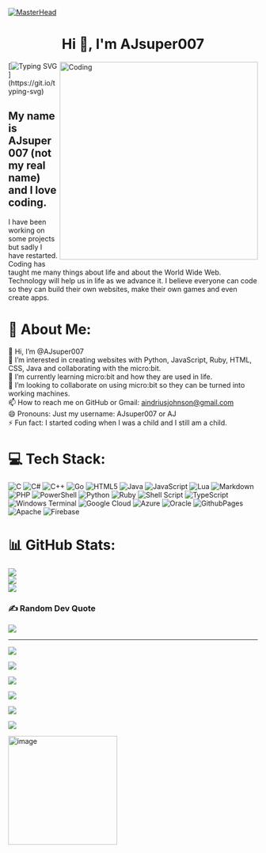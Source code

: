 [![MasterHead](https://visme.co/blog/wp-content/uploads/2019/10/animated-presentation-software-header.gif)]()

<h1 align="center">Hi 👋, I'm AJsuper007</h1>
<img align="right" alt="Coding" width="400" src="https://miro.medium.com/max/680/0*7Q3yvSIv_t0ioJ-Z.gif"/>


[![Typing SVG](https://readme-typing-svg.demolab.com/?lines=A+coder+who+loves+gaming;Working+on+future+websites;Gen+A+RULES!!!!!!!!!!)](https://git.io/typing-svg)

<h2>My name is AJsuper007 (not my real name) and I love coding.</h2>
<p>I have been working on some projects but sadly I have restarted. Coding has taught me many things about life and about the World Wide Web. Technology will help us in life as we advance it. I believe everyone can code so they can build their own websites, make their own games and even create apps.

# 💫 About Me:
👋 Hi, I’m @AJsuper007<br>👀 I’m interested in creating websites with Python, JavaScript, Ruby, HTML, CSS, Java and collaborating with the micro:bit.<br>🌱 I’m currently learning micro:bit and how they are used in life.<br>💞️ I’m looking to collaborate on using micro:bit so they can be turned into working machines.<br>📫 How to reach me on GitHub or Gmail: aindriusjohnson@gmail.com<br>😄 Pronouns: Just my username: AJsuper007 or AJ<br>⚡ Fun fact: I started coding when I was a child and I still am a child.


# 💻 Tech Stack:
![C](https://img.shields.io/badge/c-%2300599C.svg?style=for-the-badge&logo=c&logoColor=white) ![C#](https://img.shields.io/badge/c%23-%23239120.svg?style=for-the-badge&logo=csharp&logoColor=white) ![C++](https://img.shields.io/badge/c++-%2300599C.svg?style=for-the-badge&logo=c%2B%2B&logoColor=white) ![Go](https://img.shields.io/badge/go-%2300ADD8.svg?style=for-the-badge&logo=go&logoColor=white) ![HTML5](https://img.shields.io/badge/html5-%23E34F26.svg?style=for-the-badge&logo=html5&logoColor=white) ![Java](https://img.shields.io/badge/java-%23ED8B00.svg?style=for-the-badge&logo=openjdk&logoColor=white) ![JavaScript](https://img.shields.io/badge/javascript-%23323330.svg?style=for-the-badge&logo=javascript&logoColor=%23F7DF1E) ![Lua](https://img.shields.io/badge/lua-%232C2D72.svg?style=for-the-badge&logo=lua&logoColor=white) ![Markdown](https://img.shields.io/badge/markdown-%23000000.svg?style=for-the-badge&logo=markdown&logoColor=white) ![PHP](https://img.shields.io/badge/php-%23777BB4.svg?style=for-the-badge&logo=php&logoColor=white) ![PowerShell](https://img.shields.io/badge/PowerShell-%235391FE.svg?style=for-the-badge&logo=powershell&logoColor=white) ![Python](https://img.shields.io/badge/python-3670A0?style=for-the-badge&logo=python&logoColor=ffdd54) ![Ruby](https://img.shields.io/badge/ruby-%23CC342D.svg?style=for-the-badge&logo=ruby&logoColor=white) ![Shell Script](https://img.shields.io/badge/shell_script-%23121011.svg?style=for-the-badge&logo=gnu-bash&logoColor=white) ![TypeScript](https://img.shields.io/badge/typescript-%23007ACC.svg?style=for-the-badge&logo=typescript&logoColor=white) ![Windows Terminal](https://img.shields.io/badge/Windows%20Terminal-%234D4D4D.svg?style=for-the-badge&logo=windows-terminal&logoColor=white) ![Google Cloud](https://img.shields.io/badge/GoogleCloud-%234285F4.svg?style=for-the-badge&logo=google-cloud&logoColor=white) ![Azure](https://img.shields.io/badge/azure-%230072C6.svg?style=for-the-badge&logo=microsoftazure&logoColor=white) ![Oracle](https://img.shields.io/badge/Oracle-F80000?style=for-the-badge&logo=oracle&logoColor=white) ![GithubPages](https://img.shields.io/badge/github%20pages-121013?style=for-the-badge&logo=github&logoColor=white) ![Apache](https://img.shields.io/badge/apache-%23D42029.svg?style=for-the-badge&logo=apache&logoColor=white) ![Firebase](https://img.shields.io/badge/firebase-a08021?style=for-the-badge&logo=firebase&logoColor=ffcd34)
# 📊 GitHub Stats:
![](https://github-readme-stats.vercel.app/api?username=AJsuper007&theme=dark&hide_border=false&include_all_commits=false&count_private=false)<br/>
![](https://github-readme-streak-stats.herokuapp.com/?user=AJsuper007&theme=dark&hide_border=false)<br/>
![](https://github-readme-stats.vercel.app/api/top-langs/?username=AJsuper007&theme=dark&hide_border=false&include_all_commits=false&count_private=false&layout=compact)

### ✍️ Random Dev Quote
![](https://quotes-github-readme.vercel.app/api?type=horizontal&theme=radical)

---
[![](https://visitcount.itsvg.in/api?id=AJsuper007&label=Profile%20Views&color=3&icon=2&pretty=false)](https://visitcount.itsvg.in)

<!-- Proudly created with GPRM ( https://gprm.itsvg.in ) -->

![](http://github-profile-summary-cards.vercel.app/api/cards/profile-details?username=ajsuper007&theme=great_gatsby)

![](http://github-profile-summary-cards.vercel.app/api/cards/repos-per-language?username=ajsuper007&theme=great_gatsby)

![](http://github-profile-summary-cards.vercel.app/api/cards/most-commit-language?username=ajsuper007&theme=great_gatsby)

![](http://github-profile-summary-cards.vercel.app/api/cards/stats?username=ajsuper007&theme=great_gatsby)

![](http://github-profile-summary-cards.vercel.app/api/cards/productive-time?username=ajsuper007&theme=great_gatsby&utcOffset=8)

[<img width="220" height="220" alt="image" src="https://github.com/user-attachments/assets/c04e3fed-9e0f-44d3-af1c-201f0017e87a" />](https://media.tenor.com/3DOa1ly_iAUAAAAM/stick-bug-rick-roll.gif)

